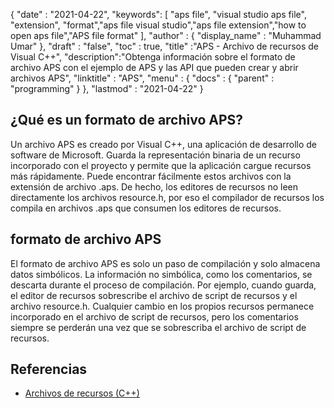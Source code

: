 {
  "date" : "2021-04-22",
  "keywords": [ "aps file", "visual studio aps file", "extension", "format","aps file visual studio","aps file extension","how to open aps file","APS file format" ],
  "author" : {
    "display_name" : "Muhammad Umar"
},
  "draft" : "false",
  "toc" : true,
  "title" :"APS - Archivo de recursos de Visual C++",
  "description":"Obtenga información sobre el formato de archivo APS con el ejemplo de APS y las API que pueden crear y abrir archivos APS",
  "linktitle" : "APS",
  "menu" : {
    "docs" : {
      "parent" : "programming"
}
},
  "lastmod" : "2021-04-22"
}

## ¿Qué es un formato de archivo APS?
Un archivo APS es creado por Visual C++, una aplicación de desarrollo de software de Microsoft. Guarda la representación binaria de un recurso incorporado con el proyecto y permite que la aplicación cargue recursos más rápidamente. Puede encontrar fácilmente estos archivos con la extensión de archivo .aps. De hecho, los editores de recursos no leen directamente los archivos resource.h, por eso el compilador de recursos los compila en archivos .aps que consumen los editores de recursos.

## formato de archivo APS
El formato de archivo APS es solo un paso de compilación y solo almacena datos simbólicos. La información no simbólica, como los comentarios, se descarta durante el proceso de compilación. Por ejemplo, cuando guarda, el editor de recursos sobrescribe el archivo de script de recursos y el archivo resource.h. Cualquier cambio en los propios recursos permanece incorporado en el archivo de script de recursos, pero los comentarios siempre se perderán una vez que se sobrescriba el archivo de script de recursos.


## Referencias

* [Archivos de recursos (C++)](https://learn.microsoft.com/en-us/cpp/windows/resource-files-visual-studio?view=msvc-160)
 


